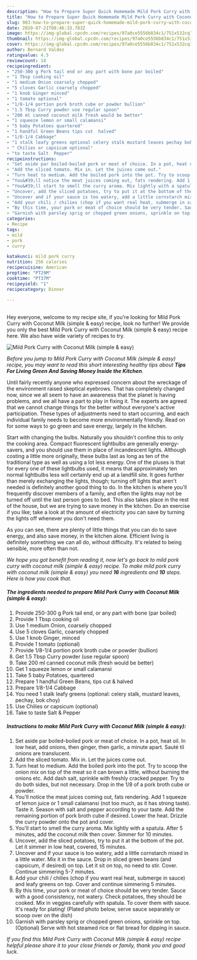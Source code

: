 ```yaml
---
description: "How to Prepare Super Quick Homemade Mild Pork Curry with Coconut Milk (simple &amp;amp; easy)"
title: "How to Prepare Super Quick Homemade Mild Pork Curry with Coconut Milk (simple &amp;amp; easy)"
slug: 903-how-to-prepare-super-quick-homemade-mild-pork-curry-with-coconut-milk-simple-and-amp-easy
date: 2020-07-21T08:46:33.783Z
image: https://img-global.cpcdn.com/recipes/97a0ce5556b834c1/751x532cq70/mild-pork-curry-with-coconut-milk-simple-easy-recipe-main-photo.jpg
thumbnail: https://img-global.cpcdn.com/recipes/97a0ce5556b834c1/751x532cq70/mild-pork-curry-with-coconut-milk-simple-easy-recipe-main-photo.jpg
cover: https://img-global.cpcdn.com/recipes/97a0ce5556b834c1/751x532cq70/mild-pork-curry-with-coconut-milk-simple-easy-recipe-main-photo.jpg
author: Bernard Valdez
ratingvalue: 4.5
reviewcount: 14
recipeingredient:
- "250-300 g Pork tail end or any part with bone par boiled"
- "1 Tbsp cooking oil"
- "1 medium Onion coarsely chopped"
- "5 cloves Garlic coarsely chopped"
- "1 knob Ginger minced"
- "1 tomato optional"
- "1/8-1/4 portion pork broth cube or powder bullion"
- "1.5 Tbsp Curry powder use regular spoon"
- "200 ml canned coconut milk fresh would be better"
- "1 squeeze lemon or small calamansi"
- "5 baby Potatoes quartered"
- "1 handful Green Beans tips cut  halved"
- "1/8-1/4 Cabbage"
- "1 stalk leafy greens optional celery stalk mustard leaves pechay bok choy"
- " Chilies or capsicum optional"
- "to taste Salt  Pepper"
recipeinstructions:
- "Set aside par boiled-boiled pork or meat of choice. In a pot, heat oil. In low heat, add onions, then ginger, then garlic, a minute apart. Sauté til onions are translucent."
- "Add the sliced tomato. Mix in. Let the juices come out."
- "Turn heat to medium. Add the boiled pork into the pot. Try to scoop the onion mix on top of the meat so it can brown a little, without burning the onions etc. Add dash salt, sprinkle with freshly cracked pepper. Try to do both sides, but not necessary. Drop in the 1/8 of a pork broth cube or powder."
- "You&#39;ll notice the meat juices coming out, fats rendering. Add 1 squeeze of lemon juice or 1 small calamansi (not too much, as it has strong taste). Taste it. Season with salt and pepper according to your taste. Add the remaining portion of pork broth cube if desired. Lower the heat. Drizzle the curry powder onto the pot and cover."
- "You&#39;ll start to smell the curry aroma. Mix lightly with a spatula. After 5 minutes, add the coconut milk then cover. Simmer for 10 minutes."
- "Uncover, add the sliced potatoes, try to put it at the bottom of the pot. Let it simmer in low heat, covered, 15 minutes."
- "Uncover and if your sauce is too watery, add a little cornstarch mixed in a little water. Mix it in the sauce. Drop in sliced green beans (and capsicum, if desired) on top. Let it sit on top, no need to stir. Cover. Continue simmering 5-7 minutes."
- "Add your chili / chilies (chop if you want real heat, submerge in sauce) and leafy greens on top. Cover and continue simmering 5 minutes."
- "By this time, your pork or meat of choice should be very tender. Sauce with a good consistency, not watery. Check potatoes, they should be cooked. Mix in veggies carefully with spatula. To cover them with sauce. It&#39;s ready for plating! (Plated photo below, serve sauce separately or scoop over on the dish)"
- "Garnish with parsley sprig or chopped green onions, sprinkle on top. (Optional) Serve with hot steamed rice or flat bread for dipping in sauce."
categories:
- Recipe
tags:
- mild
- pork
- curry

katakunci: mild pork curry 
nutrition: 256 calories
recipecuisine: American
preptime: "PT29M"
cooktime: "PT37M"
recipeyield: "1"
recipecategory: Dinner

---
```

<br>
Hey everyone, welcome to my recipe site, if you're looking for Mild Pork Curry with Coconut Milk (simple &amp; easy) recipe, look no further! We provide you only the best Mild Pork Curry with Coconut Milk (simple &amp; easy) recipe here. We also have wide variety of recipes to try.
<br>


![Mild Pork Curry with Coconut Milk (simple &amp; easy)](https://img-global.cpcdn.com/recipes/97a0ce5556b834c1/751x532cq70/mild-pork-curry-with-coconut-milk-simple-easy-recipe-main-photo.jpg)

<i>Before you jump to Mild Pork Curry with Coconut Milk (simple &amp; easy) recipe, you may want to read this short interesting healthy tips about 
<strong>Tips For Living Green And Saving Money Inside the Kitchen</strong>.</i>
</br>

Until fairly recently anyone who expressed concern about the wreckage of the environment raised skeptical eyebrows. That has completely changed now, since we all seem to have an awareness that the planet is having problems, and we all have a part to play in fixing it. The experts are agreed that we cannot change things for the better without everyone's active participation. These types of adjustments need to start occurring, and each individual family needs to become more environmentally friendly. Read on for some ways to go green and save energy, largely in the kitchen.

Start with changing the bulbs. Naturally you shouldn't confine this to only the cooking area. Compact fluorescent lightbulbs are generally energy-savers, and you should use them in place of incandescent lights. Although costing a little more originally, these bulbs last as long as ten of the traditional type as well as using a lot less energy. One of the pluses is that for every one of these lightbulbs used, it means that approximately ten normal lightbulbs less will certainly end up at a landfill site. It goes further than merely exchanging the lights, though; turning off lights that aren't needed is definitely another good thing to do. In the kitchen is where you'll frequently discover members of a family, and often the lights may not be turned off until the last person goes to bed. This also takes place in the rest of the house, but we are trying to save money in the kitchen. Do an exercise if you like; take a look at the amount of electricity you can save by turning the lights off whenever you don't need them.

As you can see, there are plenty of little things that you can do to save energy, and also save money, in the kitchen alone. Efficient living is definitely something we can all do, without difficulty. It's related to being sensible, more often than not.


<i>We hope you got benefit from reading it, now let's go back to mild pork curry with coconut milk (simple &amp; easy) recipe. To make mild pork curry with coconut milk (simple &amp; easy) you need <strong>16</strong> ingredients and <strong>10</strong> steps. Here is how you cook that.
</i>

##### The ingredients needed to prepare Mild Pork Curry with Coconut Milk (simple &amp; easy):

1. Provide 250-300 g Pork tail end, or any part with bone (par boiled)
1. Provide 1 Tbsp cooking oil
1. Use 1 medium Onion, coarsely chopped
1. Use 5 cloves Garlic, coarsely chopped
1. Use 1 knob Ginger, minced
1. Provide 1 tomato (optional)
1. Provide 1/8-1/4 portion pork broth cube or powder (bullion)
1. Get 1.5 Tbsp Curry powder (use regular spoon)
1. Take 200 ml canned coconut milk (fresh would be better)
1. Get 1 squeeze lemon or small calamansi
1. Take 5 baby Potatoes, quartered
1. Prepare 1 handful Green Beans, tips cut &amp; halved
1. Prepare 1/8-1/4 Cabbage
1. You need 1 stalk leafy greens (optional: celery stalk, mustard leaves, pechay, bok choy)
1. Use  Chilies or capsicum (optional)
1. Take to taste Salt &amp; Pepper


##### Instructions to make Mild Pork Curry with Coconut Milk (simple &amp; easy):

1. Set aside par boiled-boiled pork or meat of choice. In a pot, heat oil. In low heat, add onions, then ginger, then garlic, a minute apart. Sauté til onions are translucent.
1. Add the sliced tomato. Mix in. Let the juices come out.
1. Turn heat to medium. Add the boiled pork into the pot. Try to scoop the onion mix on top of the meat so it can brown a little, without burning the onions etc. Add dash salt, sprinkle with freshly cracked pepper. Try to do both sides, but not necessary. Drop in the 1/8 of a pork broth cube or powder.
1. You&#39;ll notice the meat juices coming out, fats rendering. Add 1 squeeze of lemon juice or 1 small calamansi (not too much, as it has strong taste). Taste it. Season with salt and pepper according to your taste. Add the remaining portion of pork broth cube if desired. Lower the heat. Drizzle the curry powder onto the pot and cover.
1. You&#39;ll start to smell the curry aroma. Mix lightly with a spatula. After 5 minutes, add the coconut milk then cover. Simmer for 10 minutes.
1. Uncover, add the sliced potatoes, try to put it at the bottom of the pot. Let it simmer in low heat, covered, 15 minutes.
1. Uncover and if your sauce is too watery, add a little cornstarch mixed in a little water. Mix it in the sauce. Drop in sliced green beans (and capsicum, if desired) on top. Let it sit on top, no need to stir. Cover. Continue simmering 5-7 minutes.
1. Add your chili / chilies (chop if you want real heat, submerge in sauce) and leafy greens on top. Cover and continue simmering 5 minutes.
1. By this time, your pork or meat of choice should be very tender. Sauce with a good consistency, not watery. Check potatoes, they should be cooked. Mix in veggies carefully with spatula. To cover them with sauce. It&#39;s ready for plating! (Plated photo below, serve sauce separately or scoop over on the dish)
1. Garnish with parsley sprig or chopped green onions, sprinkle on top. (Optional) Serve with hot steamed rice or flat bread for dipping in sauce.


<i>If you find this Mild Pork Curry with Coconut Milk (simple &amp; easy) recipe helpful please share it to your close friends or family, thank you and good luck.</i>
